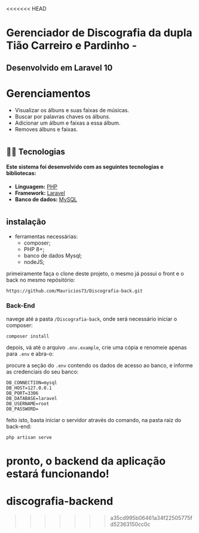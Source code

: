<<<<<<< HEAD
# Gerenciador de Discografia da dupla Tião Carreiro e Pardinho -

## Desenvolvido em Laravel 10

# Gerenciamentos

* Visualizar os álbuns e suas faixas de músicas.
* Buscar por palavras chaves os álbuns.
* Adicionar um álbum e faixas a essa álbum.
* Removes álbuns e faixas.

#

## 👨‍💻 Tecnologias

#### Este sistema foi desenvolvido com as seguintes tecnologias e bibliotecas:

- **Linguagem:** [PHP](https://www.php.net/)
- **Framework:** [Laravel](https://laravel.com/)
- **Banco de dados:** [MySQL](https://www.mysql.com/)

#

## instalação

- ferramentas necessárias:
    - composer;
    - PHP 8+;
    - banco de dados Mysql;
    - nodeJS;

primeiramente faça o clone deste projeto, o mesmo já possui o front e o back no mesmo repósitório:
```
https://github.com/Mauricios73/Discografia-back.git
```
### <b>Back-End</b><br>
navege até a pasta ```/Discografia-back```, onde será necessário iniciar o composer:
```
composer install
```
depois, vá até o arquivo ```.env.example```, crie uma cópia e renomeie apenas para ```.env``` e abra-o:

procure a seção do ```.env``` contendo os dados de acesso ao banco, e informe as credenciais do seu banco:
```
DB_CONNECTION=mysql
DB_HOST=127.0.0.1
DB_PORT=3306
DB_DATABASE=laravel
DB_USERNAME=root
DB_PASSWORD=
```
feito isto, basta iniciar o servidor através do comando, na pasta raiz do back-end:
```
php artisan serve
```
pronto, o backend da aplicação estará funcionando!
=======
# discografia-backend
>>>>>>> a35cd995b06461a34f22505775fd52363150cc0c
